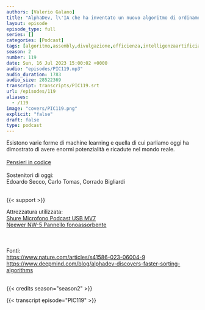 ```yaml
---
authors: [Valerio Galano]
title: "AlphaDev, l\'IA che ha inventato un nuovo algoritmo di ordinamento: una storia di reinforcement learning"
layout: episode
episode_type: full
series: []
categories: [Podcast]
tags: [algoritmo,assembly,divulgazione,efficienza,intelligenzaartificiale,machinelearning,ordinamento,reinforcementlearning]
season: 2
number: 119
date: Sun, 16 Jul 2023 15:00:02 +0000
audio: "episodes/PIC119.mp3"
audio_duration: 1783
audio_size: 28522369
transcript: transcripts/PIC119.srt
url: /episodes/119
aliases: 
  - /119
image: "covers/PIC119.png"
explicit: "false"
draft: false
type: podcast
---
```

Esistono varie forme di machine learning e quella di cui parliamo oggi ha dimostrato di avere enormi potenzialità e ricadute nel mondo reale.<br />
<br />
<a href="https://pensieriincodice.it/" target="_blank" rel="noreferrer noopener">Pensieri in codice</a><br />
<br />
Sostenitori di oggi:<br />
Edoardo Secco, Carlo Tomas, Corrado Bigliardi<br />
<br />


{{< support >}}

Attrezzatura utilizzata:<br />
<a href="https://amzn.to/3862ZRf" target="_blank" rel="noreferrer noopener">Shure Microfono Podcast USB MV7</a><br />
<a href="https://amzn.to/3rysTFP" target="_blank" rel="noreferrer noopener">Neewer NW-5 Pannello fonoassorbente</a><br />
<br />
<br />
<br />
Fonti:<br />
<a href="https://www.nature.com/articles/s41586-023-06004-9" target="_blank" rel="noreferrer noopener">https://www.nature.com/articles/s41586-023-06004-9</a><br />
<a href="https://www.deepmind.com/blog/alphadev-discovers-faster-sorting-algorithms" target="_blank" rel="noreferrer noopener">https://www.deepmind.com/blog/alphadev-discovers-faster-sorting-algorithms</a><br />
<br />


{{< credits season="season2" >}}

<!-- more -->

{{< transcript episode="PIC119" >}}
